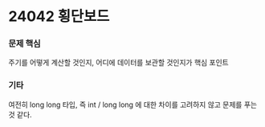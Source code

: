 # 24042 횡단보드

### 문제 핵심
주기를 어떻게 계산할 것인지, 어디에 데이터를 보관할 것인지가 핵심 포인트

### 기타
여전히 long long 타입, 즉 int / long long 에 대한 차이를 고려하지 않고 문제를 푸는 것 같다. 